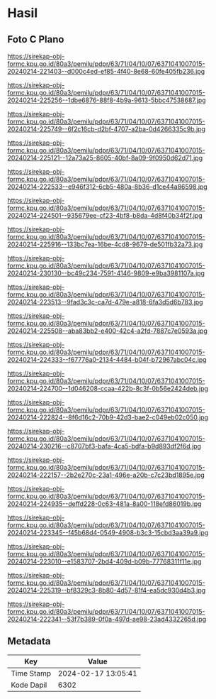# Hasil

## Foto C Plano

https://sirekap-obj-formc.kpu.go.id/80a3/pemilu/pdpr/63/71/04/10/07/6371041007015-20240214-221403--d000c4ed-ef85-4f40-8e68-60fe405fb236.jpg

https://sirekap-obj-formc.kpu.go.id/80a3/pemilu/pdpr/63/71/04/10/07/6371041007015-20240214-225256--1dbe6876-88f8-4b9a-9613-5bbc47538687.jpg

https://sirekap-obj-formc.kpu.go.id/80a3/pemilu/pdpr/63/71/04/10/07/6371041007015-20240214-225749--6f2c16cb-d2bf-4707-a2ba-0d4266335c9b.jpg

https://sirekap-obj-formc.kpu.go.id/80a3/pemilu/pdpr/63/71/04/10/07/6371041007015-20240214-225121--12a73a25-8605-40bf-8a09-9f0950d62d71.jpg

https://sirekap-obj-formc.kpu.go.id/80a3/pemilu/pdpr/63/71/04/10/07/6371041007015-20240214-222533--e946f312-6cb5-480a-8b36-d1ce44a86598.jpg

https://sirekap-obj-formc.kpu.go.id/80a3/pemilu/pdpr/63/71/04/10/07/6371041007015-20240214-224501--935679ee-cf23-4bf8-b8da-4d8f40b34f2f.jpg

https://sirekap-obj-formc.kpu.go.id/80a3/pemilu/pdpr/63/71/04/10/07/6371041007015-20240214-225916--133bc7ea-16be-4cd8-9679-de501fb32a73.jpg

https://sirekap-obj-formc.kpu.go.id/80a3/pemilu/pdpr/63/71/04/10/07/6371041007015-20240214-230130--bc49c234-7591-4146-9809-e9ba3981107a.jpg

https://sirekap-obj-formc.kpu.go.id/80a3/pemilu/pdpr/63/71/04/10/07/6371041007015-20240214-223513--9fad3c3c-ca7d-479e-a818-6fa3d5d6b783.jpg

https://sirekap-obj-formc.kpu.go.id/80a3/pemilu/pdpr/63/71/04/10/07/6371041007015-20240214-225508--aba83bb2-e400-42c4-a2fd-7887c7e0593a.jpg

https://sirekap-obj-formc.kpu.go.id/80a3/pemilu/pdpr/63/71/04/10/07/6371041007015-20240214-224333--f67776a0-2134-4484-b04f-b72967abc04c.jpg

https://sirekap-obj-formc.kpu.go.id/80a3/pemilu/pdpr/63/71/04/10/07/6371041007015-20240214-224700--1d046208-ccaa-422b-8c3f-0b56e2424deb.jpg

https://sirekap-obj-formc.kpu.go.id/80a3/pemilu/pdpr/63/71/04/10/07/6371041007015-20240214-222824--8f6d16c2-70b9-42d3-bae2-c049eb02c050.jpg

https://sirekap-obj-formc.kpu.go.id/80a3/pemilu/pdpr/63/71/04/10/07/6371041007015-20240214-230216--c8707bf3-bafa-4ca5-bdfa-b9d893df2f6d.jpg

https://sirekap-obj-formc.kpu.go.id/80a3/pemilu/pdpr/63/71/04/10/07/6371041007015-20240214-222157--2b2e270c-23a1-496e-a20b-c7c23bd1895e.jpg

https://sirekap-obj-formc.kpu.go.id/80a3/pemilu/pdpr/63/71/04/10/07/6371041007015-20240214-224935--deffd228-0c63-481a-8a00-118efd86019b.jpg

https://sirekap-obj-formc.kpu.go.id/80a3/pemilu/pdpr/63/71/04/10/07/6371041007015-20240214-223345--f45b68d4-0549-4908-b3c3-15cbd3aa39a9.jpg

https://sirekap-obj-formc.kpu.go.id/80a3/pemilu/pdpr/63/71/04/10/07/6371041007015-20240214-223010--e1583707-2bd4-409d-b09b-77768311f11e.jpg

https://sirekap-obj-formc.kpu.go.id/80a3/pemilu/pdpr/63/71/04/10/07/6371041007015-20240214-225319--bf8329c3-8b80-4d57-81f4-ea5dc930d4b3.jpg

https://sirekap-obj-formc.kpu.go.id/80a3/pemilu/pdpr/63/71/04/10/07/6371041007015-20240214-222341--53f7b389-0f0a-497d-ae98-23ad4332265d.jpg


## Metadata

| Key        | Value               |
| ---------- | ------------------- |
| Time Stamp | 2024-02-17 13:05:41 |
| Kode Dapil | 6302                |



